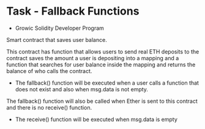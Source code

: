 # Task - Fallback Functions

- Growic Solidity Developer Program

Smart contract that saves user balance.

This contract has function that allows users to send real ETH deposits to the contract saves the amount a user is depositing into a mapping and a function that searches for user balance inside the mapping and returns the balance of who calls the contract.

- The fallback() function will be executed when a user calls a function that does not exist and also when msg.data is not empty.

The fallback() function will also be called when Ether is sent to this contract and there is no receive() function.

- The receive() function will be executed when msg.data is empty
